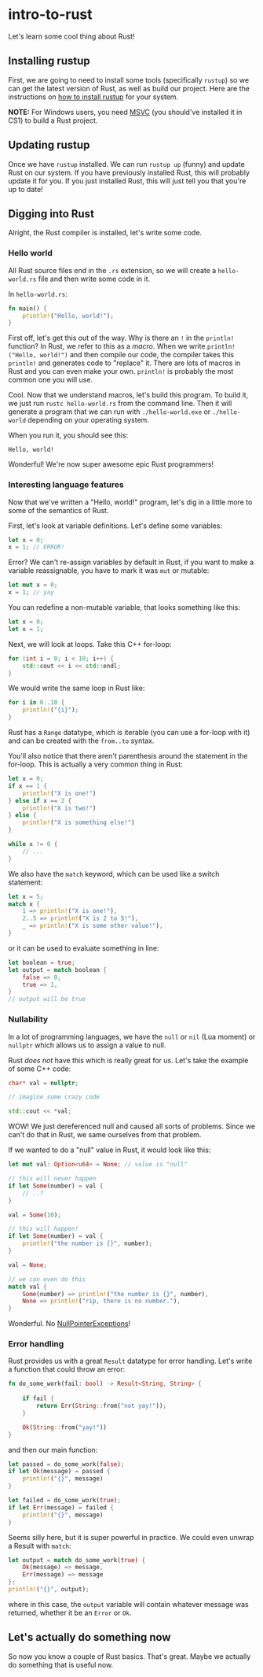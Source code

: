 # intro-to-rust

Let's learn some cool thing about Rust!

## Installing rustup

First, we are going to need to install some tools (specifically `rustup`) so we can get the latest version of Rust, as well as build our project.
Here are the instructions on [how to install rustup](https://www.rust-lang.org/tools/install) for your system.

**NOTE:** For Windows users, you need [MSVC](https://visualstudio.microsoft.com/downloads/) (you should've installed it in CS1) to build a Rust project.

## Updating rustup

Once we have `rustup` installed. We can run `rustup up` (funny) and update Rust on our system. If you have previously installed Rust, this will probably update it for you. If you just installed Rust, this will just tell you that you're up to date!

## Digging into Rust

Alright, the Rust compiler is installed, let's write some code. 

### Hello world
All Rust source files end in the `.rs` extension, so we will create a `hello-world.rs` file and then write some code in it.

In `hello-world.rs`:
```Rust
fn main() {
    println!("Hello, world!");
}
```

First off, let's get this out of the way. Why is there an `!` in the `println!` function? In Rust, we refer to this as a *macro*. When we write `println!("Hello, world!")` and then compile our code, the compiler takes this `println!` and generates code to "replace" it. There are lots of macros in Rust and you can even make your own. `println!` is probably the most common one you will use.

Cool. Now that we understand macros, let's build this program. To build it, we just run `rustc hello-world.rs` from the command line. Then it will generate a program that we can run with `./hello-world.exe` or `./hello-world` depending on your operating system.

When you run it, you should see this:
```
Hello, world!
```

Wonderful! We're now super awesome epic Rust programmers!

### Interesting language features

Now that we've written a "Hello, world!" program, let's dig in a little more to some of the semantics of Rust.

First, let's look at variable definitions. Let's define some variables:
```Rust
let x = 0;
x = 1; // ERROR! 
```

Error? We can't re-assign variables by default in Rust, if you want to make a variable reassignable, you have to mark it was `mut` or mutable:
```Rust
let mut x = 0;
x = 1; // yay 
```

You can redefine a non-mutable variable, that looks something like this:
```Rust
let x = 0;
let x = 1;
```

Next, we will look at loops. Take this C++ for-loop:
```C++
for (int i = 0; i < 10; i++) {
    std::cout << i << std::endl;
}
```

We would write the same loop in Rust like:
```Rust
for i in 0..10 {
    println!("{i}");
}
```

Rust has a `Range` datatype, which is iterable (you can use a for-loop with it) and can be created with the `from..to` syntax. 

You'll also notice that there aren't parenthesis around the statement in the for-loop. This is actually a very common thing in Rust:
```Rust
let x = 0;
if x == 1 {
    println!("X is one!")
} else if x == 2 {
    println!("X is two!")
} else {
    println!("X is something else!")
}

while x != 0 {
    // ...
}
```

We also have the `match` keyword, which can be used like a switch statement:
```Rust
let x = 5;
match x {
    1 => println!("X is one!"),
    2..5 => println!("X is 2 to 5!"),
    _ => println!("X is some other value!"),
}
```
or it can be used to evaluate something in line:
```Rust
let boolean = true;
let output = match boolean {
    false => 0,
    true => 1,
}
// output will be true
```

### Nullability

In a lot of programming languages, we have the `null` or `nil` (Lua moment) or `nullptr` which allows us to assign a value to null.

Rust *does not* have this which is really great for us. Let's take the example of some C++ code:
```C++
char* val = nullptr;

// imagine some crazy code

std::cout << *val;
```

WOW! We just dereferenced null and caused all sorts of problems. Since we can't do that in Rust, we same ourselves from that problem.

If we wanted to do a "null" value in Rust, it would look like this:
```Rust
let mut val: Option<u64> = None; // value is "null"

// this will never happen
if let Some(number) = val {
    // ..?
}

val = Some(10);

// this will happen!
if let Some(number) = val {
    println!("the number is {}", number);
}

val = None;

// we can even do this
match val {
    Some(number) => println!("the number is {}", number),
    None => println!("rip, there is no number."),
}
```

Wonderful. No [NullPointerExceptions](https://docs.oracle.com/en/java/javase/17/docs/api/java.base/java/lang/NullPointerException.html)!

### Error handling

Rust provides us with a great `Result` datatype for error handling. Let's write a function that could throw an error:
```Rust
fn do_some_work(fail: bool) -> Result<String, String> {
    
    if fail {
        return Err(String::from("not yay!"));
    }

    Ok(String::from("yay!"))
}
```
and then our main function:
```Rust
let passed = do_some_work(false);
if let Ok(message) = passed {
    println!("{}", message)
}

let failed = do_some_work(true);
if let Err(message) = failed {
    println!("{}", message)
}
```

Seems silly here, but it is super powerful in practice. We could even unwrap a Result with `match`:
```Rust
let output = match do_some_work(true) {
    Ok(message) => message,
    Err(message) => message
};
println!("{}", output);
```
where in this case, the `output` variable will contain whatever message was returned, whether it be an `Error` or `Ok`.

## Let's actually do something now

So now you know a couple of Rust basics. That's great. Maybe we actually do something that is useful now.